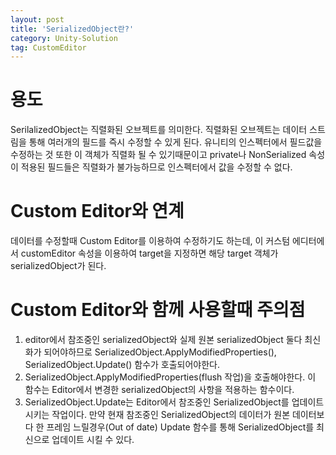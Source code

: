 ```yaml
---
layout: post
title: 'SerializedObject란?'
category: Unity-Solution
tag: CustomEditor
---
```


# 용도
SerilalizedObject는 직렬화된 오브젝트를 의미한다. 직렬화된 오브젝트는 데이터 스트림을 통해 여러개의 필드를 즉시 수정할 수 있게 된다. 유니티의 인스펙터에서 필드값을 수정하는 것 또한 이 객체가 직렬화 될 수 있기때문이고 private나 NonSerialized 속성이 적용된 필드들은 직렬화가 불가능하므로 인스펙터에서 값을 수정할 수 없다.  

# Custom Editor와 연계
데이터를 수정할때 Custom Editor를 이용하여 수정하기도 하는데, 이 커스텀 에디터에서 customEditor 속성을 이용하여 target을 지정하면 해당 target 객체가 serializedObject가 된다.

# Custom Editor와 함께 사용할때 주의점
1. editor에서 참조중인 serializedObject와 실제 원본 serializedObject 둘다 최신화가 되어야하므로  SerializedObject.ApplyModifiedProperties(), SerializedObject.Update() 함수가 호출되어야한다.  
2. SerializedObject.ApplyModifiedProperties(flush 작업)을 호출해야한다. 이 함수는 Editor에서 변경한 serializedObject의 사항을 적용하는 함수이다.
3. SerializedObject.Update는 Editor에서 참조중인 SerializedObject를  업데이트 시키는 작업이다. 만약 현재 참조중인 SerializedObject의 데이터가 원본 데이터보다 한 프레임 느릴경우(Out of date) Update 함수를 통해 SerializedObject를 최신으로 업데이트 시킬 수 있다.